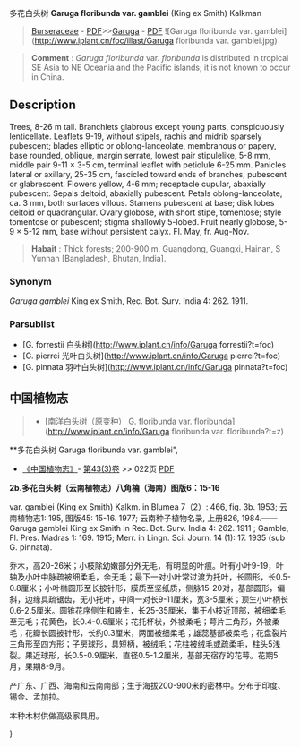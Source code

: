 多花白头树 **Garuga floribunda var. gamblei** (King ex Smith) Kalkman

> [Burseraceae](http://www.iplant.cn/info/Burseraceae?t=foc) - [PDF](http://www.iplant.cn/foc/pdf/Burseraceae.pdf)>>[Garuga](http://www.iplant.cn/info/Garuga?t=foc) - [PDF](http://www.iplant.cn/foc/pdf/Garuga.pdf)
![Garuga floribunda var. gamblei](http://www.iplant.cn/foc/illast/Garuga floribunda var. gamblei.jpg)

> **Comment** : 
> *Garuga floribunda* var. *floribunda* is distributed in tropical SE Asia to NE Oceania and the Pacific islands; it is not known to occur in China.

## Description

Trees, 8-26 m tall. Branchlets glabrous except young parts, conspicuously lenticellate. Leaflets 9-19, without stipels, rachis and midrib sparsely pubescent; blades elliptic or oblong-lanceolate, membranous or papery, base rounded, oblique, margin serrate, lowest pair stipulelike, 5-8 mm, middle pair 9-11 × 3-5 cm, terminal leaflet with petiolule 6-25 mm. Panicles lateral or axillary, 25-35 cm, fascicled toward ends of branches, pubescent or glabrescent. Flowers yellow, 4-6 mm; receptacle cupular, abaxially pubescent. Sepals deltoid, abaxially pubescent. Petals oblong-lanceolate, ca. 3 mm, both surfaces villous. Stamens pubescent at base; disk lobes deltoid or quadrangular. Ovary globose, with short stipe, tomentose; style tomentose or pubescent; stigma shallowly 5-lobed. Fruit nearly globose, 5-9 × 5-12 mm, base without persistent calyx. Fl. May, fr. Aug-Nov.

> **Habait** : 
> Thick forests; 200-900 m. Guangdong, Guangxi, Hainan, S Yunnan [Bangladesh, Bhutan, India].

### Synonym
*Garuga gamblei* King ex Smith, Rec. Bot. Surv. India 4: 262. 1911.

### Parsublist

* [G.  forrestii  白头树](http://www.iplant.cn/info/Garuga forrestii?t=foc)
* [G.  pierrei  光叶白头树](http://www.iplant.cn/info/Garuga pierrei?t=foc)
* [G.  pinnata  羽叶白头树](http://www.iplant.cn/info/Garuga pinnata?t=foc)

## 中国植物志

> * [南洋白头树（原变种）  G.  floribunda var. floribunda](http://www.iplant.cn/info/Garuga floribunda var. floribunda?t=z)

**多花白头树 Garuga floribunda var. gamblei",

* [《中国植物志》](http://www.iplant.cn/frps)- [第43(3)卷](http://www.iplant.cn/frps/vol/43(3)) >> 022页 [PDF](http://www.iplant.cn/frps/pdf/43(3)/022a.PDF)

**2b.多花白头树（云南植物志）八角楠（海南）图版6：15-16**

var. gamblei (King ex Smith) Kalkm. in Blumea 7（2）: 466, fig. 3b. 1953; 云南植物志1: 195, 图版45: 15-16. 1977; 云南种子植物名录, 上册826, 1984.——Garuga gamblei King ex Smith in Rec. Bot. Surv. India 4: 262. 1911 ; Gamble, Fl. Pres. Madras 1: 169. 1915; Merr. in Lingn. Sci. Journ. 14 (1): 17. 1935 (sub G. pinnata).

乔木，高20-26米；小枝除幼嫩部分外无毛，有明显的叶痕。叶有小叶9-19，叶轴及小叶中脉疏被细柔毛，余无毛；最下一对小叶常过渡为托叶，长圆形，长0.5-0.8厘米；小叶椭圆形至长披针形，膜质至坚纸质，侧脉15-20对，基部圆形，偏斜，边缘具疏锯齿，无小托叶，中间一对长9-11厘米，宽3-5厘米；顶生小叶柄长0.6-2.5厘米。圆锥花序侧生和腋生，长25-35厘米，集于小枝近顶部，被细柔毛至无毛；花黄色，长0.4-0.6厘米；花托杯状，外被柔毛；萼片三角形，外被柔毛；花瓣长圆披针形，长约0.3厘米，两面被细柔毛；雄蕊基部被柔毛；花盘裂片三角形至四方形；子房球形，具短柄，被绒毛；花柱被绒毛或疏柔毛，柱头5浅裂。果近球形，长0.5-0.9厘米，直径0.5-1.2厘米，基部无宿存的花萼。花期5月，果期8-9月。

产广东、广西、海南和云南南部；生于海拔200-900米的密林中。分布于印度、锡金、孟加拉。

本种木材供做高级家具用。

}